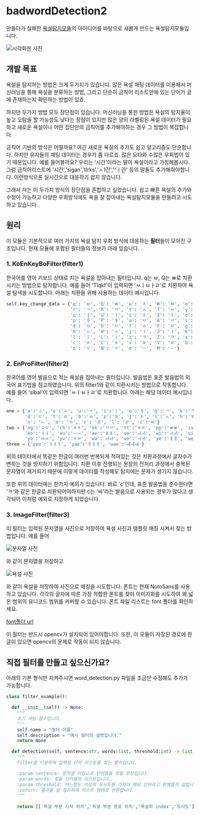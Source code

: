 # badwordDetection2

만들다가 실패한 [욕설탐지모듈](https://github.com/seolmango/KoreanBadwordDetection)의 아이디어를 바탕으로 새롭게 만드는 욕설탐지모듈입니다.

![시각화한 사진](https://github.com/seolmango/badwordDetection2/blob/main/examples/example.png)

## 개발 목표

욕설을 탐지하는 방법은 크게 두가지가 있습니다. 많은 욕설 채팅 데이터를 이용해서 머신러닝을 통해 욕설을 분류하는 방법, 그리고 단순히 금칙어 리스트안에 있는 단어가 글에 존재하는지 확인하는 방법이 있죠.

하지만 두가지 방법 모두 장단점이 있습니다. 머신러닝을 통한 방법은 욕설의 탐지율이 높고 오탐을 할 가능성도 낮다는 장점이 있지만 많은 양의 라벨링된 욕설 데이터가 필요하고 새로운 욕설이나 어떤 집단만의 금칙어를 추가해야하는 경우 그 방법이 복잡합니다.

금칙어 기반의 방식은 어떨까요? 여긴 새로운 욕설의 추가도 쉽고 알고리즘도 단순합니다. 하지만 유저들의 채팅 데이터는 경우가 좀 다르죠. 많은 오타와 수많은 우회법이 있기 때문입니다. 예를 들어볼까요? 우리는 '시간'이라는 말이 욕설이라고 가정해봅시다. 그럼 금칙어리스트에 '시간','sigan','tlrks','ㅅ1간','^ㅣ간' 등의 말들도 추가해줘야합니다. 이런방식으론 실시간으로 대응하기 쉽지 않습니다.

그래서 저는 이 두가지 방식의 장단점을 혼합하고 싶었습니다. 쉽고 빠른 욕설의 추가와 수정이 가능하고 다양한 우회방식에도 욕을 잘 잡아내는 욕설탐지모듈을 만들려고 시도하고 있습니다.

## 원리

이 모듈은 기본적으로 여러 가지의 욕설 탐지 우회 방식에 대응하는 **필터**들이 모아진 구조입니다. 현재 모듈에 포함된 필터들의 정보가 아래 있습니다.

### 1. KoEnKeyBoFilter(filter1)

한국어를 영어 키보드 상태로 치는 욕설을 잡아내는 필터입니다. q는 ㅂ, Q는 ㅃ로 치환시키는 방법으로 탐지합니다. 예를 들어 'Tlqkf'이 입력되면 'ㅆㅣㅂㅏㄹ'로 치환하여 욕설 탐색을 시도합니다. 아래는 치환을 위해 사용하는 데이터 예시입니다.

```python
self.key_change_data = {'q': 'ㅂ', 'Q': 'ㅃ', 'w': 'ㅈ', 'W': 'ㅉ', 'e': 'ㄷ', 'E': 'ㄸ',
                        'r': 'ㄱ', 'R': 'ㄲ', 't': 'ㅅ', 'T': 'ㅆ', 'y': 'ㅛ', 'Y': 'ㅛ',
                        'u': 'ㅕ', 'U': 'ㅕ', 'i': 'ㅑ', 'I': 'ㅑ', 'o': 'ㅐ', 'O': 'ㅒ',
                        'p': 'ㅔ', 'P': 'ㅖ', 'a': 'ㅁ', 'A': 'ㅁ', 's': 'ㄴ', 'S': 'ㄴ',
                        'd': 'ㅇ', 'D': 'ㅇ', 'f': 'ㄹ', 'F': 'ㄹ', 'g': 'ㅎ', 'G': 'ㅎ',
                        'h': 'ㅗ', 'H': 'ㅗ', 'j': 'ㅓ', 'J': 'ㅓ', 'k': 'ㅏ', 'K': 'ㅏ',
                        'l': 'ㅣ', 'L': 'ㅣ', 'z': 'ㅋ', 'Z': 'ㅋ', 'x': 'ㅌ', 'X': 'ㅌ',
                        'c': 'ㅊ', 'C': 'ㅊ', 'v': 'ㅍ', 'V': 'ㅍ', 'b': 'ㅠ', 'B': 'ㅠ',
                        'n': 'ㅜ', 'N': 'ㅜ', 'm': 'ㅡ', 'M': 'ㅡ'}
```

### 2. EnProFilter(filter2)

한국어를 영어 발음으로 적는 욕설을 잡아내는 필터입니다. 발음법은 표준 발음법의 외국어 표기법을 참고하였습니다. 위의 filter1와 같이 치환시키는 방법으로 작동합니다. 예를 들어 'sibal'이 입력되면 'ㅆㅣㅂㅏㄹ'로 치환합니다. 아래는 해당 데이터 예시입니다.

```python
one = {'a':'ㅏ', 'o':'ㅗ', 'u':'ㅜ', 'i':'ㅣ', 'e':'ㅔ', 'g':'ㄱ', 'k':'ㅋ',
       'd':'ㄷ', 't':'ㅌ', 'b':'ㅂ', 'p':'ㅍ', 'j':'ㅈ', 's':'ㅅ', 'h':'ㅎ',
       'n': 'ㄴ', 'm': 'ㅁ', 'r': 'ㄹ', 'l': 'ㄹ', 'c':'씨'}
two = {'ng':'ㅇㅇ', 'ch':'ㅊㅊ', 'kk':'ㄲㄲ', 'tt':'ㄸㄸ', 'pp':'ㅃㅃ', 'ss':'ㅆㅆ', 'jj':'ㅉㅉ',
       'eo':'ㅓㅓ', 'eu':'ㅡㅡ', 'ae':'ㅐㅐ', 'oe':'ㅚㅚ', 'wi':'ㅟㅟ', 'ui':'ㅢㅢ', 'ya':'ㅑㅑ',
       'yo':'ㅛㅛ', 'yu':'ㅠㅠ', 'wa':'ㅘㅘ', 'wo':'ㅟㅟ', 'ye':'ㅖㅖ', 'we':'ㅞㅞ'}
three = {'yeo':'ㅕㅕㅕ', 'yae':'ㅐㅐㅐ', 'wae':'ㅙㅙㅙ'}
```

위의 데이터에서 똑같은 한글이 여러번 반복되게 적혀있는 것은 치환과정에서 글자수가 변하는 것을 방지하기 위함입니다. 치환 이후 진행되는 문장의 전처리 과정에서 중복된 문자열이 제거되기 때문에 이렇게 데이터를 작성해도 탐지에는 문제가 생기지 않습니다.

또한 위의 데이터에는 한가지 예외가 있습니다. 바로 'c'인데, 표준 발음법을 준수한다면 'ㅋ'와 같은 한글로 치환되어야하지만 c는 '씨'라는 발음으로 사용되는 경우가 많다고 생각되어 이처럼 예외로 지정하게 되었습니다.

### 3. ImageFilter(filter3)

이 필터는 입력된 문자열을 사진으로 저장하여 욕설 사진과 템플릿 매칭 시켜서 찾는 방법입니다. 예를 들어

![문자열 사진](https://github.com/seolmango/badwordDetection2/blob/main/examples/sentence.png)

와 같이 문자열을 저장하고 

![욕설 사진](https://github.com/seolmango/badwordDetection2/blob/main/examples/0.png)

와 같이 욕설을 저장하여 사진으로 매칭을 시도합니다. 폰트는 현재 NotoSans를 사용하고 있습니다. 각각의 글자에 따른 가장 적합한 폰트를 찾아 이미지화를 시도하여 꽤 넓은 범위의 유니코드 범위를 커버할 수 있습니다. 폰트 파일 리스트는 font 폴더를 확인하세요.

[font폴더 url](https://github.com/seolmango/badwordDetection2/blob/main/NMwordDetection/font)

이 필터는 반드시 opencv가 설치되어 있어야합니다. 또한, 이 모듈이 저장된 경로에 한글이 있으면 opencv의 문제로 작동이 되지 않습니다.

## 직접 필터를 만들고 싶으신가요?

아래의 기본 형식만 지켜주시면 word_detection.py 파일을 조금만 수정해도 추가가 가능합니다.

```python
class filter_example():

  def __init__(self) -> None:
    """
    초기 세팅 함수입니다.
    """
    self.name = "필터 이름"
    self.description = "예시 필터의 설명입니다."
    return None

  def detection(self, sentence:str, words:list, threshold:int) -> list:
    """
    filter을 이용하여 입력된 단어 리스트를 찾는 함수입니다.

    :param sentence: 문자열 타입으로 단어들을 찾을 문장입니다.
    :param words: 찾을 단어들의 리스트입니다.
    :param threshold: 어느정도 이상의 유사도를 가져야 해당 단어라고 판별할지 값입니다.
    :return: 결과를 잘 정리하여 리스트 형태로 반환합니다.
    """
    
    return [['욕설 부분 시작 위치','욕설 부분 종료 위치','욕설의 index','유사도']]
```